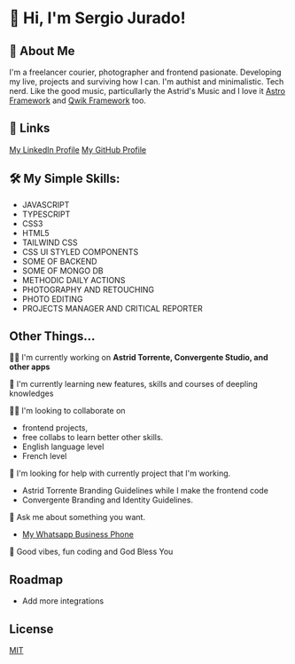 
# 👋 Hi, I'm Sergio Jurado! 


## 🚀 About Me
I'm a freelancer courier, photographer and frontend pasionate. Developing my live, projects and surviving
how I can. I'm authist and minimalistic. Tech nerd. Like the good music, particullarly the Astrid's Music
and I love it [Astro Framework](https://astro.build) and [Qwik Framework](https://qwik.builder.io) too.



## 🔗 Links
[My LinkedIn Profile](https://linkedin.com/senseijurado)
[My GitHub Profile](https://github.com/iamconvergente)


## 🛠 My Simple Skills:

- JAVASCRIPT
- TYPESCRIPT
- CSS3
- HTML5
- TAILWIND CSS
- CSS UI STYLED COMPONENTS
- SOME OF BACKEND
- SOME OF MONGO DB
- METHODIC DAILY ACTIONS
- PHOTOGRAPHY AND RETOUCHING
- PHOTO EDITING
- PROJECTS MANAGER AND CRITICAL REPORTER
  

## Other Things...
👩‍💻 I'm currently working on **Astrid Torrente, Convergente Studio, and other apps**

🧠 I'm currently learning new features, skills and courses of deepling knowledges

👯‍♀️ I'm looking to collaborate on 

- frontend projects,
- free collabs to learn better other skills.
- English language level
- French level

🤔 I'm looking for help with currently project that I'm working.

- Astrid Torrente Branding Guidelines while I make the frontend code
- Convergente Branding and Identity Guidelines.

💬 Ask me about something you want.
- [My Whatsapp Business Phone](https://wa.me/senseijurado)


🙏 Good vibes, fun coding and God Bless You

## Roadmap

- Add more integrations


## License

[MIT](https://choosealicense.com/licenses/mit/)

